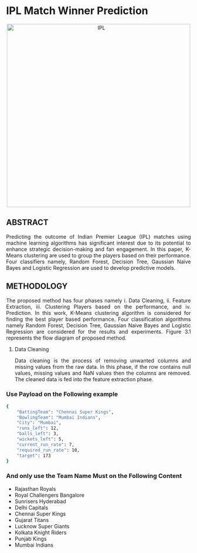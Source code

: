 # IPL Match Winner Prediction 
<div align="center">
    <img align="center" alt="IPL"  width="full" height="500" src="https://static.toiimg.com/thumb/msid-108684102,width-1280,height-720,imgsize-194624,resizemode-6,overlay-toi_sw,pt-32,y_pad-40/photo.jpg">
</div>

## ABSTRACT
<p align="justify">    Predicting the outcome of Indian Premier League (IPL) matches using machine learning algorithms has significant interest due to its potential to enhance strategic decision-making and fan engagement. In this paper, K-Means clustering are used to group the players based on their performance. Four classifiers namely, Random Forest, Decision Tree, Gaussian Naïve Bayes and Logistic Regression are used to develop predictive models. </p>

## METHODOLOGY
<p align="justify">    The proposed method has four phases namely i. Data Cleaning, ii. Feature Extraction, iii. Clustering Players based on the performance, and iv. Prediction. In this work, K-Means clustering algorithm is considered for finding the best player based performance. Four classification algorithms namely Random Forest, Decision Tree, Gaussian Naive Bayes and Logistic Regression are considered for the results and experiments. Figure 3.1 represents the flow diagram of proposed method.</p>

<ol>
    <li>Data Cleaning</li>
    <p align="justify">Data cleaning is the process of removing unwanted columns and missing values from the raw data. In this phase, if the row contains null values, missing values and NaN values then the columns are removed. The cleaned data is fed into the feature extraction phase.</p>
</ol>

### Use Payload on the Following example

```bash
{
    "BattingTeam": "Chennai Super Kings",
    "BowlingTeam": "Mumbai Indians",
    "City": "Mumbai",
    "runs_left": 12,
    "balls_left": 3,
    "wickets_left": 5,
    "current_run_rate": 7,
    "required_run_rate": 10,
    "target": 173
}
```


### And only use the Team Name Must on the Following Content
<div>
    <ul>
        <li>Rajasthan Royals</li>
        <li>Royal Challengers Bangalore</li>
        <li>Sunrisers Hyderabad</li>
        <li>Delhi Capitals</li>
        <li>Chennai Super Kings</li>
        <li>Gujarat Titans</li>
        <li>Lucknow Super Giants</li>
        <li>Kolkata Knight Riders</li>
        <li>Punjab Kings</li>
        <li>Mumbai Indians</li>
    </ul>
</div>
